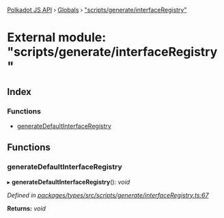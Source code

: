 [Polkadot JS API](../README.md) › [Globals](../globals.md) › ["scripts/generate/interfaceRegistry"](_scripts_generate_interfaceregistry_.md)

# External module: "scripts/generate/interfaceRegistry"

## Index

### Functions

* [generateDefaultInterfaceRegistry](_scripts_generate_interfaceregistry_.md#generatedefaultinterfaceregistry)

## Functions

###  generateDefaultInterfaceRegistry

▸ **generateDefaultInterfaceRegistry**(): *void*

*Defined in [packages/types/src/scripts/generate/interfaceRegistry.ts:67](https://github.com/polkadot-js/api/blob/19f87aac4d/packages/types/src/scripts/generate/interfaceRegistry.ts#L67)*

**Returns:** *void*
